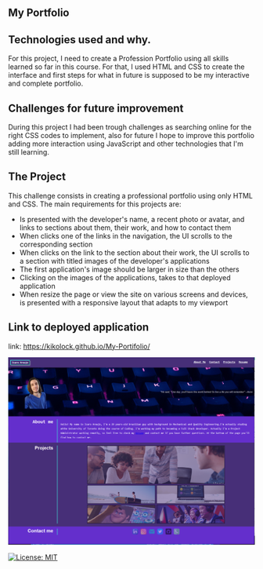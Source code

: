 ## My Portfolio

## Technologies used and why.

For this project, I need to create a Profession Portfolio using all skills learned so far in this course. For that, I used HTML and CSS to create the interface and first steps for what in future is supposed to be my interactive and complete portfolio.

## Challenges for future improvement

During this project I had been trough challenges as searching online for the right CSS codes to implement, also for future I hope to improve this portfolio adding more interaction using JavaScript and other technologies that I'm still learning.

## The Project

This challenge consists in creating a professional portfolio using only HTML and CSS. The main requirements for this projects are:

- Is presented with the developer's name, a recent photo or avatar, and links to sections about them, their work, and how to contact them
- When clicks one of the links in the navigation, the UI scrolls to the corresponding section
- When clicks on the link to the section about their work, the UI scrolls to a section with titled images of the developer's applications
- The first application's image should be larger in size than the others
- Clicking on the images of the applications, takes to that deployed application
- When resize the page or view the site on various screens and devices, is presented with a responsive layout that adapts to my viewport

## Link to deployed application

link: https://kikolock.github.io/My-Portifolio/

![My Remote Image](https://github.com/Kikolock/My-Portifolio/blob/main/Assets/images/Deployed%20page.PNG)

[![License: MIT](https://img.shields.io/badge/License-MIT-yellow.svg)](https://opensource.org/licenses/MIT)